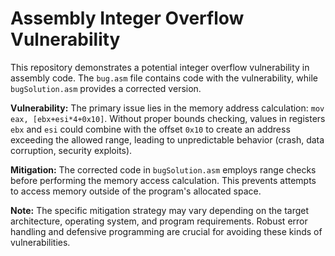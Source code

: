# Assembly Integer Overflow Vulnerability

This repository demonstrates a potential integer overflow vulnerability in assembly code. The `bug.asm` file contains code with the vulnerability, while `bugSolution.asm` provides a corrected version.

**Vulnerability:**
The primary issue lies in the memory address calculation: `mov eax, [ebx+esi*4+0x10]`.  Without proper bounds checking,  values in registers `ebx` and `esi` could combine with the offset `0x10` to create an address exceeding the allowed range, leading to unpredictable behavior (crash, data corruption, security exploits). 

**Mitigation:**
The corrected code in `bugSolution.asm` employs range checks before performing the memory access calculation. This prevents attempts to access memory outside of the program's allocated space.

**Note:** The specific mitigation strategy may vary depending on the target architecture, operating system, and program requirements.  Robust error handling and defensive programming are crucial for avoiding these kinds of vulnerabilities.